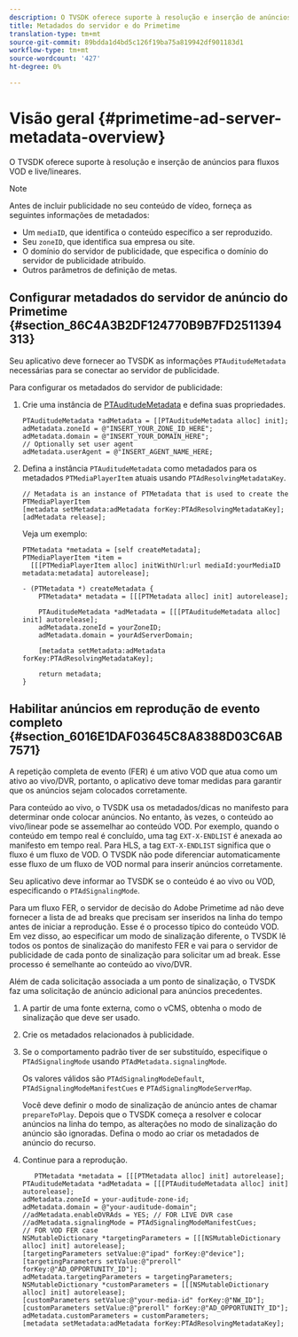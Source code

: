 ```yaml
---
description: O TVSDK oferece suporte à resolução e inserção de anúncios para fluxos VOD e live/lineares.
title: Metadados do servidor e do Primetime
translation-type: tm+mt
source-git-commit: 89bdda1d4bd5c126f19ba75a819942df901183d1
workflow-type: tm+mt
source-wordcount: '427'
ht-degree: 0%

---
```



# Visão geral {#primetime-ad-server-metadata-overview}

O TVSDK oferece suporte à resolução e inserção de anúncios para fluxos VOD e live/lineares.

>[!NOTE]
>
>Antes de incluir publicidade no seu conteúdo de vídeo, forneça as seguintes informações de metadados:
>
>* Um `mediaID`, que identifica o conteúdo específico a ser reproduzido.
>* Seu `zoneID`, que identifica sua empresa ou site.
>* O domínio do servidor de publicidade, que especifica o domínio do servidor de publicidade atribuído.
>* Outros parâmetros de definição de metas.

>



## Configurar metadados do servidor de anúncio do Primetime {#section_86C4A3B2DF124770B9B7FD2511394313}

Seu aplicativo deve fornecer ao TVSDK as informações `PTAuditudeMetadata` necessárias para se conectar ao servidor de publicidade.

Para configurar os metadados do servidor de publicidade:

1. Crie uma instância de [PTAuditudeMetadata](https://help.adobe.com/en_US/primetime/api/psdk/appledoc/Classes/PTAuditudeMetadata.html) e defina suas propriedades.

   ```
   PTAuditudeMetadata *adMetadata = [[PTAuditudeMetadata alloc] init];  
   adMetadata.zoneId = @"INSERT_YOUR_ZONE_ID_HERE"; 
   adMetadata.domain = @"INSERT_YOUR_DOMAIN_HERE"; 
   // Optionally set user agent 
   adMetadata.userAgent = @"INSERT_AGENT_NAME_HERE; 
   ```

1. Defina a instância `PTAuditudeMetadata` como metadados para os metadados `PTMediaPlayerItem` atuais usando `PTAdResolvingMetadataKey`.

   ```
   // Metadata is an instance of PTMetadata that is used to create the PTMediaPlayerItem 
   [metadata setMetadata:adMetadata forKey:PTAdResolvingMetadataKey];  
   [adMetadata release];
   ```

   Veja um exemplo:

   ```
   PTMetadata *metadata = [self createMetadata]; 
   PTMediaPlayerItem *item =  
     [[[PTMediaPlayerItem alloc] initWithUrl:url mediaId:yourMediaID metadata:metadata] autorelease]; 
   
   - (PTMetadata *) createMetadata { 
       PTMetadata* metadata = [[[PTMetadata alloc] init] autorelease]; 
   
       PTAuditudeMetadata *adMetadata = [[[PTAuditudeMetadata alloc] init] autorelease];  
       adMetadata.zoneId = yourZoneID; 
       adMetadata.domain = yourAdServerDomain; 
   
       [metadata setMetadata:adMetadata forKey:PTAdResolvingMetadataKey]; 
   
       return metadata; 
   }
   ```

## Habilitar anúncios em reprodução de evento completo {#section_6016E1DAF03645C8A8388D03C6AB7571}

A repetição completa de evento (FER) é um ativo VOD que atua como um ativo ao vivo/DVR, portanto, o aplicativo deve tomar medidas para garantir que os anúncios sejam colocados corretamente.

Para conteúdo ao vivo, o TVSDK usa os metadados/dicas no manifesto para determinar onde colocar anúncios. No entanto, às vezes, o conteúdo ao vivo/linear pode se assemelhar ao conteúdo VOD. Por exemplo, quando o conteúdo em tempo real é concluído, uma tag `EXT-X-ENDLIST` é anexada ao manifesto em tempo real. Para HLS, a tag `EXT-X-ENDLIST` significa que o fluxo é um fluxo de VOD. O TVSDK não pode diferenciar automaticamente esse fluxo de um fluxo de VOD normal para inserir anúncios corretamente.

Seu aplicativo deve informar ao TVSDK se o conteúdo é ao vivo ou VOD, especificando o `PTAdSignalingMode`.

Para um fluxo FER, o servidor de decisão do Adobe Primetime ad não deve fornecer a lista de ad breaks que precisam ser inseridos na linha do tempo antes de iniciar a reprodução. Esse é o processo típico do conteúdo VOD. Em vez disso, ao especificar um modo de sinalização diferente, o TVSDK lê todos os pontos de sinalização do manifesto FER e vai para o servidor de publicidade de cada ponto de sinalização para solicitar um ad break. Esse processo é semelhante ao conteúdo ao vivo/DVR.

Além de cada solicitação associada a um ponto de sinalização, o TVSDK faz uma solicitação de anúncio adicional para anúncios precedentes.

1. A partir de uma fonte externa, como o vCMS, obtenha o modo de sinalização que deve ser usado.
1. Crie os metadados relacionados à publicidade.
1. Se o comportamento padrão tiver de ser substituído, especifique o `PTAdSignalingMode` usando `PTAdMetadata.signalingMode`.

   Os valores válidos são `PTAdSignalingModeDefault`, `PTAdSignalingModeManifestCues` e `PTAdSignalingModeServerMap`.

   Você deve definir o modo de sinalização de anúncio antes de chamar `prepareToPlay`. Depois que o TVSDK começa a resolver e colocar anúncios na linha do tempo, as alterações no modo de sinalização do anúncio são ignoradas. Defina o modo ao criar os metadados de anúncio do recurso.

1. Continue para a reprodução.

   ```
      PTMetadata *metadata = [[[PTMetadata alloc] init] autorelease]; 
   PTAuditudeMetadata *adMetadata = [[[PTAuditudeMetadata alloc] init] autorelease]; 
   adMetadata.zoneId = your-auditude-zone-id; 
   adMetadata.domain = @"your-auditude-domain"; 
   //adMetadata.enableDVRAds = YES; // FOR LIVE DVR case 
   //adMetadata.signalingMode = PTAdSignalingModeManifestCues;  
   // FOR VOD FER case 
   NSMutableDictionary *targetingParameters = [[[NSMutableDictionary alloc] init] autorelease]; 
   [targetingParameters setValue:@"ipad" forKey:@"device"]; 
   [targetingParameters setValue:@"preroll" forKey:@"AD_OPPORTUNITY_ID"]; 
   adMetadata.targetingParameters = targetingParameters; 
   NSMutableDictionary *customParameters = [[[NSMutableDictionary alloc] init] autorelease]; 
   [customParameters setValue:@"your-media-id" forKey:@"NW_ID"]; 
   [customParameters setValue:@"preroll" forKey:@"AD_OPPORTUNITY_ID"]; 
   adMetadata.customParameters = customParameters; 
   [metadata setMetadata:adMetadata forKey:PTAdResolvingMetadataKey]; 
   ```

